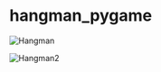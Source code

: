 # hangman_pygame

![Hangman](https://user-images.githubusercontent.com/54047879/140014709-965d3a65-142f-48f1-bd59-1391d9681d36.png)

![Hangman2](https://user-images.githubusercontent.com/54047879/140014715-cfda1a08-a220-480d-aa32-9db65407fbaf.png)
